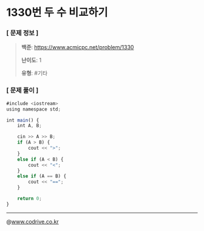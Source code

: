 # 1330번 두 수 비교하기

### [ 문제 정보 ]
> **백준**: https://www.acmicpc.net/problem/1330
> 
> **난이도**: 1
>
> **유형**: #기타


### [ 문제 풀이 ]
```JavaScript
#include <iostream>
using namespace std;

int main() {
	int A, B;

	cin >> A >> B;
	if (A > B) {
		cout << ">";
	}
	else if (A < B) {
		cout << "<";
	}
	else if (A == B) {
		cout << "==";
	}

	return 0;
}

```


---
@www.codrive.co.kr